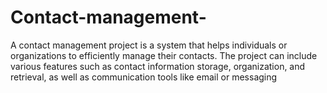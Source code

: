 # Contact-management-
A contact management project is a system that helps individuals or organizations to efficiently manage their contacts. The project can include various features such as contact information storage, organization, and retrieval, as well as communication tools like email or messaging
